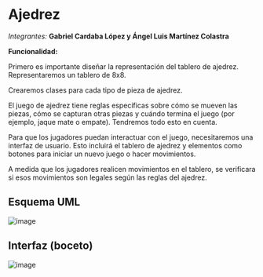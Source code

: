 # Ajedrez

*Integrantes:*
**Gabriel Cardaba López y Ángel Luis Martínez Colastra**

**Funcionalidad:** 

Primero es importante diseñar la representación del tablero de ajedrez. Representaremos un tablero de 8x8.

Crearemos clases para cada tipo de pieza de ajedrez.

El juego de ajedrez tiene reglas específicas sobre cómo se mueven las piezas, cómo se capturan otras piezas y cuándo termina el juego (por ejemplo, jaque mate o empate). Tendremos todo esto en cuenta. 

Para que los jugadores puedan interactuar con el juego, necesitaremos una interfaz de usuario. Esto incluirá el tablero de ajedrez y elementos como botones para iniciar un nuevo juego o hacer movimientos. 

A medida que los jugadores realicen movimientos en el tablero, se verificara si esos movimientos son legales según las reglas del ajedrez.  

## Esquema UML

![image](https://github.com/angelmartzz/Ajedrez/assets/144675850/725cda42-53bb-40aa-b11e-a92718b558b0)

## Interfaz (boceto) 

![image](https://github.com/angelmartzz/Ajedrez/assets/144675850/172b9497-8ffb-49de-b062-9e086e8d9c69)

